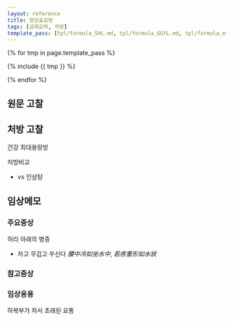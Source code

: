 ```yaml
---
layout: reference
title: 영강출감탕
tags: [금궤요략, 처방]
template_pass: [tpl/formula_SHL.md, tpl/formula_GGYL.md, tpl/formula_etc.md]
---
```


{% for tmp in page.template_pass %}

{% include {{ tmp }} %}

{% endfor %}



## 원문 고찰

## 처방 고찰

건강 최대용량방

처방비교
* vs 인삼탕


## 임상메모


### 주요증상

허리 아래의 병증
* 차고 무겁고 쑤신다 _腰中冷如坐水中, 若疼重形如水狀_

### 참고증상


### 임상응용

하복부가 차서 초래된 요통

